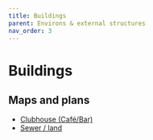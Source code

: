 ```yaml
---
title: Buildings
parent: Environs & external structures
nav_order: 3
---
```


# Buildings

## Maps and plans

* [Clubhouse (Café/Bar)](/clubhouse_blueprint.jpg)
* [Sewer / land](./sewerplan.jpg)
